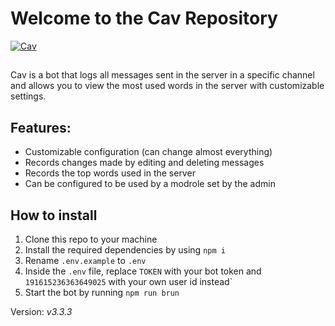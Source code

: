 # Welcome to the Cav Repository

[![Cav](https://i.imgur.com/hsHkl39.png)](https://github.com/xYossaf/Cav)
##
Cav is a bot that logs all messages sent in the server in a specific channel and allows you to view the most used words in the server with customizable settings.

## Features:
- Customizable configuration (can change almost everything)
- Records changes made by editing and deleting messages
- Records the top words used in the server
- Can be configured to be used by a modrole set by the admin

## How to install
1. Clone this repo to your machine 
2. Install the required dependencies by using ```npm i```
3. Rename `.env.example` to `.env`
4. Inside the `.env` file, replace `TOKEN` with your bot token and  `191615236363649025` with your own user id instead`
5. Start the bot by running `npm run brun` 

Version: *v3.3.3*
